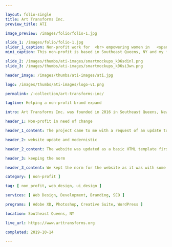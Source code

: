```yaml
---

layout: folio-single
title: Art Transforms Inc.
preview_title: ATI

image_preview: /images/folio/folio-1.jpg

slide_1: /images/folio/folio-1.jpg
slider_1_caption: Non-profit work for  <br> empowering women in   <span>New York</span>  <br> art galleries
mini_caption: This non-profit is based in Southeast Queens, NY and my first non-profit project off of Taproot+. Their goal is to empower women that has been in domestic abuse situations and use art to help them express that.

slide_2: /images/thumbs/ati-images/smartmockups_k06sdinl.png
slide_3: /images/thumbs/ati-images/smartmockups_k06si3wn.png

header_image: /images/thumbs/ati-images/ati.jpg

logo: /images/thumbs/ati-images/logo-v1.png

permalink: /:collection/art-transforms-inc/

tagline: Helping a non-profit brand expand

intro: Art Transforms Inc. was founded in 2016 in Southeast Queens, New York City as a way to help people with trauma in free art classes and showcasing their talent. Naturally this was a touchup of branding. The original site was a bit in need of a redesign to match their needs. Something simple, but still artistic and unique. Although the site has gone back to their original design due to their request, the update of some content area points has made an increase for them overall.

header_1: Non-profit in need of change

header_1_content: The project came to me with a request of an update to their overal site design. I came up with concept of changing the overal structure to being a more open spaced feel to be welcoming. I focused on the color structure that they choose as their primary for the call to action buttons. The color of the blue and purple was my main focus for the colors in their theme with white being the primary background used. The design took around a week to finalize and get down to a unified look and flow.

header_2: website update and modernistic

header_2_content: The website was updated as a basic HTML template first to test out the capabilities with the Bootstrap framework that I was going to use for them. I built it into a full test website in around a week time and was getting it ready for transfer until we decided to stick with the current design and utilize that instead with a content update and change of some sections. Before we did that, I tested out the analytics for the new website structure and speed to show an increase of 45% from what it was a month prior, an increase in users by 22%, and overall a nice 33.5%.

header_3: keeping the norm

header_3_content: We kept the norm for the website as it was with some changes here and there. I installed an optimization plugin to help with the content and images. I have it run on a constant optimization since their service runs through GoDaddy and it is setup for optimization for their site.

category: [ non-profit ]

tag: [ non_profit, web_design, ui_design ]

services: [ Web Design, Development, Branding, SEO ]

programs: [ Adobe XD, Photoshop, Creative Suite, WordPress ]

location: Southeast Queens, NY

live_url: https://www.arttransforms.org

completed: 2019-10-14

---
```

